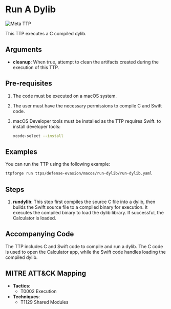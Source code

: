 # Run A Dylib

![Meta TTP](https://img.shields.io/badge/Meta_TTP-blue)

This TTP executes a C compiled dylib.

## Arguments

- **cleanup**: When true, attempt to clean the artifacts
  created during the execution of this TTP.

## Pre-requisites

1. The code must be executed on a macOS system.
1. The user must have the necessary permissions to compile C and Swift code.
1. macOS Developer tools must be installed as the TTP requires Swift.
   to install developer tools:

    ```bash
    xcode-select --install
    ```

## Examples

You can run the TTP using the following example:

```bash
ttpforge run ttps/defense-evasion/macos/run-dylib/run-dylib.yaml
```

## Steps

1. **rundylib**: This step first compiles the source C file into a dylib,
   then builds the Swift source file to a compiled binary for execution.
   It executes the compiled binary to load the dylib library. If successful,
   the Calculator is loaded.

## Accompanying Code

The TTP includes C and Swift code to compile and run a dylib. The C code
is used to open the Calculator app, while the Swift code handles loading
the compiled dylib.

## MITRE ATT&CK Mapping

- **Tactics**:
  - T0002 Execution
- **Techniques**:
  - T1129 Shared Modules
